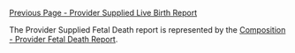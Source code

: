 [Previous Page - Provider Supplied Live Birth Report](provider_supplied_live_birth_report.html)

The Provider Supplied Fetal Death report is represented by the [Composition - Provider Fetal Death Report](StructureDefinition-Composition-provider-fetal-death-report.html).